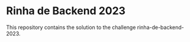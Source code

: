 # Rinha de Backend 2023

This repository contains the solution to the challenge <a herf="https://github.com/zanfranceschi/rinha-de-backend-2023-q3/blob/main/INSTRUCOES.md">rinha-de-backend-2023</a>.
